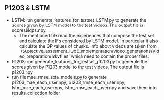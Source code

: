 ## P1203 & LSTM
* LSTM: run generate_features_for_testset_LSTM.py to generate the scores given by LSTM model to the test videos. The output file is scoresbiqps.npy
  * The mentioned file read the experiences that compose the test set and calculate the IFs considered by LSTM model. In particular it also calculate the QP values of chunks. Info about videos 
  are taken from '/Subjective_assesment_iQoE_implementation/video_generations/Video_preparation/mkvfiles' which need to contain the proper files.
* P1203: run generate_features_for_testset_p1203.py to generate the scores given by P1203 model to the test videos. The output file is p1203.npy
* run file mae_rmse_sota_models.py to generate p1203_mae_each_user.npy, p1203_rmse_each_user.npy, lstm_mae_each_user.npy, lstm_rmse_each_user.npy and save them into results_collection folder
